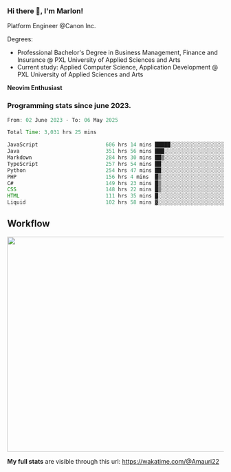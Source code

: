 
### Hi there 👋, I'm Marlon!

Platform Engineer @Canon Inc.

Degrees: 
- Professional Bachelor's Degree in Business Management, Finance and Insurance @ PXL University of Applied Sciences and Arts
- Current study: Applied Computer Science, Application Development @ PXL University of Applied Sciences and Arts

**Neovim Enthusiast**

### Programming stats since june 2023.
<!--START_SECTION:waka-->

```java
From: 02 June 2023 - To: 06 May 2025

Total Time: 3,031 hrs 25 mins

JavaScript                      606 hrs 14 mins █████░░░░░░░░░░░░░░░░░░░░   19.55 %
Java                            351 hrs 56 mins ███░░░░░░░░░░░░░░░░░░░░░░   11.35 %
Markdown                        284 hrs 30 mins ██▒░░░░░░░░░░░░░░░░░░░░░░   09.18 %
TypeScript                      257 hrs 54 mins ██░░░░░░░░░░░░░░░░░░░░░░░   08.32 %
Python                          254 hrs 47 mins ██░░░░░░░░░░░░░░░░░░░░░░░   08.22 %
PHP                             156 hrs 4 mins  █▒░░░░░░░░░░░░░░░░░░░░░░░   05.03 %
C#                              149 hrs 23 mins █▒░░░░░░░░░░░░░░░░░░░░░░░   04.82 %
CSS                             148 hrs 22 mins █▒░░░░░░░░░░░░░░░░░░░░░░░   04.79 %
HTML                            111 hrs 35 mins █░░░░░░░░░░░░░░░░░░░░░░░░   03.60 %
Liquid                          102 hrs 58 mins ▓░░░░░░░░░░░░░░░░░░░░░░░░   03.32 %
```

<!--END_SECTION:waka-->

## Workflow
<a href="https://wakatime.com"><img width="750" height="500" src="https://wakatime.com/share/@Amauri22/c9755ad7-b574-44e4-a9ee-ddb3582724ea.png" /></a>

**My full stats** are visible through this url: https://wakatime.com/@Amauri22
